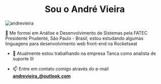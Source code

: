 <h1 align="center">Sou o André Vieira</h1>

<p align="left"> <img src="https://komarev.com/ghpvc/?username=dehvieira" alt="andrevieira" /> </p>

<p align="left">
🚀 Me formei em Análise e Desenvolvimento de Sistemas pela FATEC Presidente Prudente, São Paulo - Brasil, estou estudando algumas linguagens para desenvolvimento web front-end na Rocketseat
</p>

- 🔭 Atualmente estou trabalhando na empresa Tanca como analista de suporte III

- 📫 Entre em contato comigo através do e-mail **andrevieira_@outlook.com**
